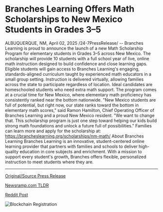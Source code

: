 # Branches Learning Offers Math Scholarships to New Mexico Students in Grades 3–5

ALBUQUERQUE, NM, April 02, 2025 /24-7PressRelease/ -- Branches Learning is proud to announce the launch of a new Math Scholarship Program for elementary students in Grades 3–5 across New Mexico. The scholarship will provide 10 students with a full school year of live, online math instruction designed to build confidence and close learning gaps.   Eligible students will gain access to Branches Learning's engaging, standards-aligned curriculum taught by experienced math educators in a small group setting. Instruction is delivered virtually, allowing families across the state to participate regardless of location. Ideal candidates are homeschooled students who need extra math support.  The program comes at a crucial time for New Mexico, where elementary math proficiency has consistently ranked near the bottom nationwide.  "New Mexico students are full of potential, but right now, our state ranks toward the bottom in elementary math scores," said Ramon Hamilton, Chief Operating Officer of Branches Learning and a proud New Mexico resident. "We want to change that. This scholarship program is just one step toward helping our kids build strong math foundations and unlock a future full of possibilities."  Families can learn more and apply for the scholarship at: https://brancheslearning.org/scholarships/nm-math/  About Branches Learning  Branches Learning is an innovative, student-centered online learning provider that partners with families and schools to deliver high-quality education in core subjects and enrichment. With a mission to support every student's growth, Branches offers flexible, personalized instruction to meet students where they are. 

---

[Original/Source Press Release](https://www.24-7pressrelease.com/press-release/521108/branches-learning-offers-math-scholarships-to-new-mexico-students-in-grades-35)
                    

[Newsramp.com TLDR](https://newsramp.com/curated-news/branches-learning-introduces-math-scholarship-program-for-new-mexico-elementary-students/f42f57b059dc7860e2b13a84329a9543) 

 



[Reddit Post](https://www.reddit.com/r/newsramp/comments/1jpivfr/branches_learning_introduces_math_scholarship/) 



![Blockchain Registration](https://cdn.newsramp.app/24-7PressRelease/qrcode/254/2/mailVfnY.webp)